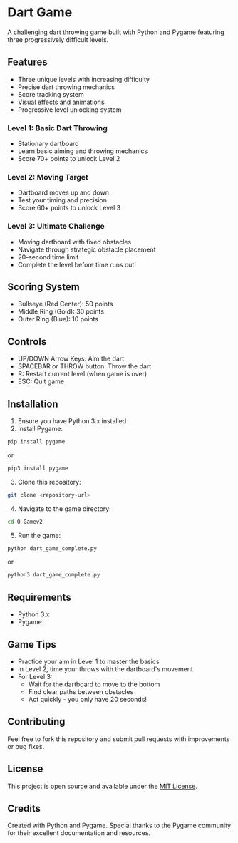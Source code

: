 # Dart Game

A challenging dart throwing game built with Python and Pygame featuring three progressively difficult levels.

## Features

- Three unique levels with increasing difficulty
- Precise dart throwing mechanics
- Score tracking system
- Visual effects and animations
- Progressive level unlocking system

### Level 1: Basic Dart Throwing
- Stationary dartboard
- Learn basic aiming and throwing mechanics
- Score 70+ points to unlock Level 2

### Level 2: Moving Target
- Dartboard moves up and down
- Test your timing and precision
- Score 60+ points to unlock Level 3

### Level 3: Ultimate Challenge
- Moving dartboard with fixed obstacles
- Navigate through strategic obstacle placement
- 20-second time limit
- Complete the level before time runs out!

## Scoring System
- Bullseye (Red Center): 50 points
- Middle Ring (Gold): 30 points
- Outer Ring (Blue): 10 points

## Controls
- UP/DOWN Arrow Keys: Aim the dart
- SPACEBAR or THROW button: Throw the dart
- R: Restart current level (when game is over)
- ESC: Quit game

## Installation

1. Ensure you have Python 3.x installed
2. Install Pygame:
```bash
pip install pygame
```
or
```bash
pip3 install pygame
```

3. Clone this repository:
```bash
git clone <repository-url>
```

4. Navigate to the game directory:
```bash
cd Q-Gamev2
```

5. Run the game:
```bash
python dart_game_complete.py
```
or
```bash
python3 dart_game_complete.py
```

## Requirements
- Python 3.x
- Pygame

## Game Tips
- Practice your aim in Level 1 to master the basics
- In Level 2, time your throws with the dartboard's movement
- For Level 3:
  - Wait for the dartboard to move to the bottom
  - Find clear paths between obstacles
  - Act quickly - you only have 20 seconds!

## Contributing
Feel free to fork this repository and submit pull requests with improvements or bug fixes.

## License
This project is open source and available under the [MIT License](LICENSE).

## Credits
Created with Python and Pygame. Special thanks to the Pygame community for their excellent documentation and resources.
